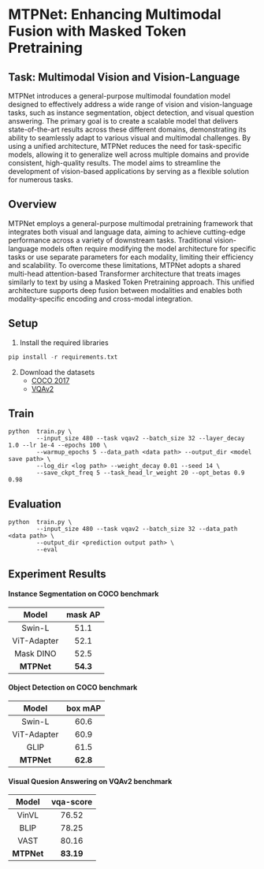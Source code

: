 # MTPNet: Enhancing Multimodal Fusion with Masked Token Pretraining

## Task: Multimodal Vision and Vision-Language

MTPNet introduces a general-purpose multimodal foundation model designed to effectively address a wide range of vision and vision-language tasks, such as instance segmentation, object detection, and visual question answering. The primary goal is to create a scalable model that delivers state-of-the-art results across these different domains, demonstrating its ability to seamlessly adapt to various visual and multimodal challenges. By using a unified architecture, MTPNet reduces the need for task-specific models, allowing it to generalize well across multiple domains and provide consistent, high-quality results. The model aims to streamline the development of vision-based applications by serving as a flexible solution for numerous tasks.

## Overview

MTPNet employs a general-purpose multimodal pretraining framework that integrates both visual and language data, aiming to achieve cutting-edge performance across a variety of downstream tasks. Traditional vision-language models often require modifying the model architecture for specific tasks or use separate parameters for each modality, limiting their efficiency and scalability. To overcome these limitations, MTPNet adopts a shared multi-head attention-based Transformer architecture that treats images similarly to text by using a Masked Token Pretraining approach. This unified architecture supports deep fusion between modalities and enables both modality-specific encoding and cross-modal integration.



## Setup

1. Install the required libraries

```python
pip install -r requirements.txt
```

2. Download the datasets 
   - [COCO 2017](https://cocodataset.org/#download)
   - [VQAv2](https://visualqa.org/download.html)

## Train

```
python  train.py \
        --input_size 480 --task vqav2 --batch_size 32 --layer_decay 1.0 --lr 1e-4 --epochs 100 \ 
        --warmup_epochs 5 --data_path <data path> --output_dir <model save path> \
        --log_dir <log path> --weight_decay 0.01 --seed 14 \
        --save_ckpt_freq 5 --task_head_lr_weight 20 --opt_betas 0.9 0.98
```

## Evaluation

```
python  train.py \
        --input_size 480 --task vqav2 --batch_size 32 --data_path <data path> \
        --output_dir <prediction output path> \
        --eval
```



## Experiment Results

#### Instance Segmentation on COCO benchmark

|    Model    | mask AP  |
| :---------: | :------: |
|   Swin-L    |   51.1   |
| ViT-Adapter |   52.1   |
|  Mask DINO  |   52.5   |
| **MTPNet**  | **54.3** |

#### Object Detection on COCO benchmark

|    Model    | box mAP  |
| :---------: | :------: |
|   Swin-L    |   60.6   |
| ViT-Adapter |   60.9   |
|    GLIP     |   61.5   |
| **MTPNet**  | **62.8** |

#### Visual Quesion Answering on VQAv2 benchmark

|   Model    | vqa-score |
| :--------: | :-------: |
|   VinVL    |   76.52   |
|    BLIP    |   78.25   |
|    VAST    |   80.16   |
| **MTPNet** | **83.19** |

